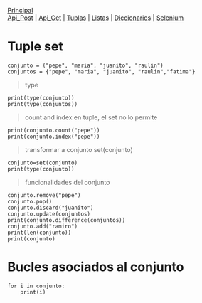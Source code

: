 [Principal](../README.md)<br/>
[Api_Post](READMEPOST.md) | [Api_Get](READMEGET.md)  | [Tuplas](READMETupleSet.md) | [Listas](READMELIST.md) | [Diccionarios](READMEDIC.md) | [Selenium](../Selenium/README.md)
# Tuple set
    conjunto = ("pepe", "maria", "juanito", "raulin")
    conjuntos = {"pepe", "maria", "juanito", "raulin","fatima"}

> type
 
    print(type(conjunto))
    print(type(conjuntos))

> count and index en tuple, el set no lo permite
 
    print(conjunto.count("pepe"))
    print(conjunto.index("pepe"))

> transformar a conjunto set(conjunto)
 
    conjunto=set(conjunto)
    print(type(conjunto))

> funcionalidades del conjunto
  
    conjunto.remove("pepe")
    conjunto.pop()
    conjunto.discard("juanito")
    conjunto.update(conjuntos)
    print(conjunto.difference(conjuntos))
    conjunto.add("ramiro")
    print(len(conjunto))
    print(conjunto)

# Bucles asociados al conjunto
    for i in conjunto:
        print(i)
